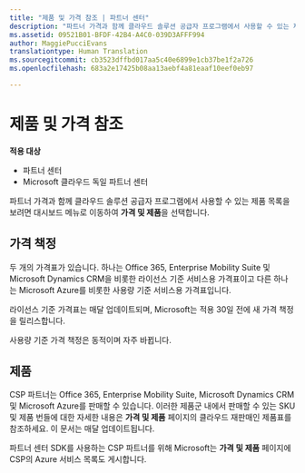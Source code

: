 ```yaml
---
title: "제품 및 가격 참조 | 파트너 센터"
description: "파트너 가격과 함께 클라우드 솔루션 공급자 프로그램에서 사용할 수 있는 제품 목록을 보려면 대시보드 메뉴로 이동하여 가격 및 제품을 선택합니다."
ms.assetid: 09521B01-BFDF-42B4-A4C0-039D3AFFF994
author: MaggiePucciEvans
translationtype: Human Translation
ms.sourcegitcommit: cb3523dffbd017aa5c40e6899e1cb37be1f2a726
ms.openlocfilehash: 683a2e17425b08aa13aebf4a81eaaf10eef0eb97

---
```


# 제품 및 가격 참조

**적용 대상**

-  파트너 센터
-  Microsoft 클라우드 독일 파트너 센터

파트너 가격과 함께 클라우드 솔루션 공급자 프로그램에서 사용할 수 있는 제품 목록을 보려면 대시보드 메뉴로 이동하여 **가격 및 제품**을 선택합니다.

## 가격 책정


두 개의 가격표가 있습니다. 하나는 Office 365, Enterprise Mobility Suite 및 Microsoft Dynamics CRM을 비롯한 라이선스 기준 서비스용 가격표이고 다른 하나는 Microsoft Azure를 비롯한 사용량 기준 서비스용 가격표입니다.

라이선스 기준 가격표는 매달 업데이트되며, Microsoft는 적용 30일 전에 새 가격 책정을 릴리스합니다.

사용량 기준 가격 책정은 동적이며 자주 바뀝니다.

## 제품


CSP 파트너는 Office 365, Enterprise Mobility Suite, Microsoft Dynamics CRM 및 Microsoft Azure를 판매할 수 있습니다. 이러한 제품군 내에서 판매할 수 있는 SKU 및 제품 번들에 대한 자세한 내용은 **가격 및 제품** 페이지의 클라우드 재판매인 제품표를 참조하세요. 이 문서는 매달 업데이트됩니다.

파트너 센터 SDK를 사용하는 CSP 파트너를 위해 Microsoft는 **가격 및 제품** 페이지에 CSP의 Azure 서비스 목록도 게시합니다.

 

 






<!--HONumber=Jan17_HO2-->


